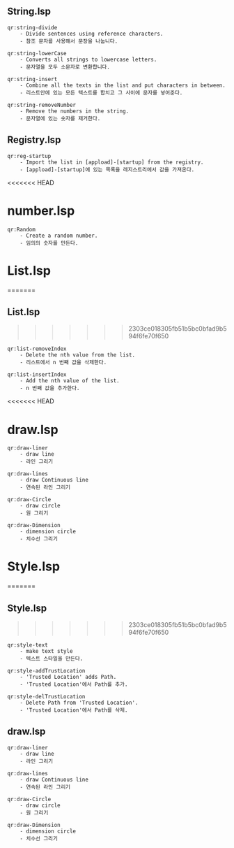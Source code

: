 ## String.lsp
```
qr:string-divide
    - Divide sentences using reference characters.
    - 참조 문자를 사용해서 문장을 나눕니다.

qr:string-lowerCase
    - Converts all strings to lowercase letters.
    - 문자열을 모두 소문자로 변환합니다.

qr:string-insert
    - Combine all the texts in the list and put characters in between.
    - 리스트안에 있는 모든 텍스트를 합치고 그 사이에 문자를 넣어준다.

qr:string-removeNumber
    - Remove the numbers in the string.
    - 문자열에 있는 숫자를 제거한다.

```

## Registry.lsp
```
qr:reg-startup
    - Import the list in [appload]-[startup] from the registry.
    - [appload]-[startup]에 있는 목록을 레지스트리에서 값을 가져온다.

```

<<<<<<< HEAD
# number.lsp
```
qr:Random
    - Create a random number.
    - 임의의 숫자를 만든다.
```

# List.lsp
=======
## List.lsp
>>>>>>> 2303ce018305fb51b5bc0bfad9b594f6fe70f650
```
qr:list-removeIndex
    - Delete the nth value from the list.
    - 리스트에서 n 번째 값을 삭제한다.

qr:list-insertIndex
    - Add the nth value of the list.
    - n 번째 값을 추가한다.

```

<<<<<<< HEAD
# draw.lsp
```
qr:draw-liner
    - draw line
    - 라인 그리기

qr:draw-lines
    - draw Continuous line
    - 연속된 라인 그리기

qr:draw-Circle
    - draw circle
    - 원 그리기

qr:draw-Dimension
    - dimension circle
    - 치수선 그리기
```


# Style.lsp
=======
## Style.lsp
>>>>>>> 2303ce018305fb51b5bc0bfad9b594f6fe70f650
```
qr:style-text
    - make text style
    - 텍스트 스타일을 만든다.

qr:style-addTrustLocation
    - 'Trusted Location' adds Path.
    - 'Trusted Location'에서 Path를 추가.

qr:style-delTrustLocation
    - Delete Path from 'Trusted Location'.
    - 'Trusted Location'에서 Path를 삭제.
```

## draw.lsp
```
qr:draw-liner
    - draw line
    - 라인 그리기

qr:draw-lines
    - draw Continuous line
    - 연속된 라인 그리기

qr:draw-Circle
    - draw circle
    - 원 그리기

qr:draw-Dimension
    - dimension circle
    - 치수선 그리기
```
